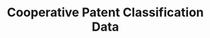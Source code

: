 ---
layout: default
bigquery: https://console.cloud.google.com/bigquery?p=patents-public-data&d=cpc&page=dataset
citation: '“Cooperative Patent Classification” by the EPO and USPTO, for public use. '
contributors: EPO, USPTO
cost: None
description: Cooperative Patent Classification Data contains the scheme and definitions
  of the Cooperative Patent Classification system for classifying patent documents.
  The CPC is the result of a partnership between the EPO and the USPTO in their joint
  effort to develop a common, internationally compatible classification system for
  technical documents, in particular patent publications, which will be used by both
  offices in the patent granting process
documentation: https://www.cooperativepatentclassification.org/cpcSchemeAndDefinitions
last_edit: Mon, 04 Apr 2022 19:07:06 GMT
location: https://www.cooperativepatentclassification.org/index
maintained_by: USPTO, EPO
schema_fields: '[''definition'', ''titleFull'', ''title_part'', ''not_allocatable'',
  ''symbol'', ''date_revised'', ''childGroups'', ''additional_only'', ''notAllocatable'',
  ''parents'', ''applicationReferences'', ''child_groups'', ''residualReferences'',
  ''titlePart'', ''breakdown_code'', ''sizeCache'', ''breakdownCode'', ''status'',
  ''synonyms'', ''application_references'', ''informativeReferences'', ''glossary'',
  ''ipcConcordant'', ''children'', ''ipc_concordant'', ''limiting_references'', ''dateRevised'',
  ''limitingReferences'', ''informative_references'', ''level'', ''residual_references'',
  ''title_full'']'
shortname: cooperative_patent_classification
tags:
- patents
- science
title: Cooperative Patent Classification Data
uuid: 984374a7-16e9-4b35-9445-458daceb01bf
---